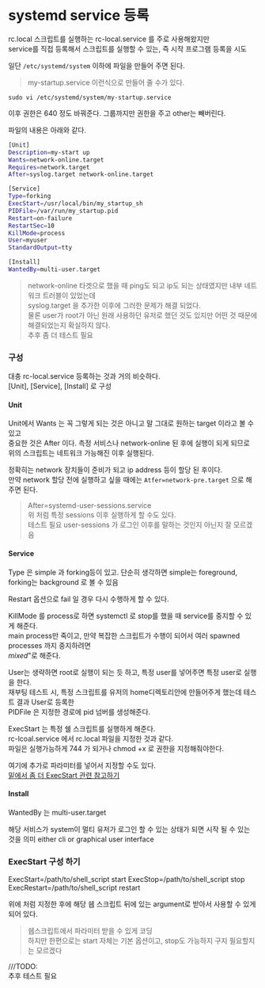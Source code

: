 # systemd service 등록
rc.local 스크립트를 실행하는  rc-local.service 를 주로 사용해왔지만   
service를 직접 등록해서 스크립트를 실행할 수 있는, 즉 시작 프로그램 등록을 시도

일단 `/etc/systemd/system` 이하에 파일을 만들어 주면 된다.   
> my-startup.service 이런식으로 만들어 줄 수가 있다.  

```
sudo vi /etc/systemd/system/my-startup.service
```

이후 권한은 640 정도 바꿔준다. 그룹까지만 권한을 주고 other는 빼버린다. 


파일의 내용은 아래와 같다.
```sh
[Unit]
Description=my-start up
Wants=network-online.target
Requires=network.target
After=syslog.target network-online.target

[Service]
Type=forking
ExecStart=/usr/local/bin/my_startup_sh
PIDFile=/var/run/my_startup.pid
Restart=on-failure
RestartSec=10
KillMode=process
User=myuser
StandardOutput=tty

[Install]
WantedBy=multi-user.target                         
```

> network-online 타겟으로 했을 때 ping도 되고 ip도 되는 상태였지만 내부 네트워크 트러블이 있었는데   
syslog.target 을 추가한 이후에 그러한 문제가 해결 되었다.  
물론 user가 root가 아닌 원래 사용하던 유저로 했던 것도 있지만 어떤 것 때문에 해결되었는지 확실하지 않다.    
추후 좀 더 테스트 필요

### 구성
대충 rc-local.service 등록하는 것과 거의 비슷하다.   
[Unit], [Service], [Install] 로 구성  


#### Unit
Unit에서 Wants 는 꼭 그렇게 되는 것은 아니고 말 그대로 원하는 target 이라고 볼 수 있고   
중요한 것은 
After 이다. 측정 서비스나 network-online 된 후에 실행이 되게 되므로   
위의 스크립트는 네트워크 가능해진 이후 실행된다.  

정확히는 network 장치들이 준비가 되고 ip address 등이 할당 된 후이다.  
만약 network 할당 전에 실행하고 싶을 때에는  `Atfer=network-pre.target` 으로 해주면 된다.   

> After=systemd-user-sessions.service   
위 처럼 특정 sessions 이후 실행하게 할 수도 있다.   
테스트 필요 user-sessions 가 로그인 이후를 말하는 것인지 아닌지 잘 모르겠음   

#### Service
Type 은 simple 과 forking등이 있고. 단순히 생각하면 simple는 foreground, forking는 background 로 볼 수 있음  

Restart 옵션으로 fail 일 경우 다시 수행하게 할 수 있다.

KillMode 를 process로 하면  systemctl 로 stop를 했을 때 service를 중지할 수 있게 해준다.  
main process만 죽이고, 만약 복잡한 스크립트가 수행이 되어서 여러 spawned processes 까지 중지하려면   
*mixed*"로 해준다.

User는 생략하면 root로 실행이 되는 듯 하고, 특정 user를 넣어주면 특정 user로 실행을 한다.   
재부팅 테스트 시, 특정 스크립트를 유저의 home디렉토리안에 만들어주게 했는데 테스트 결과 User로 등록한  
PIDFile 은 지정한 경로에 pid 넘버를 생성해준다.   


ExecStart 는 특정 쉘 스크립트를 실행하게 해준다.   
rc-lcoal.service 에서 rc.local 파일을 지정한 것과 같다.   
파일은 실행가능하게 744 가 되거나 chmod +x 로 권한을 지정해줘야한다.

여기에 추가로 파라미터를 넣어서 지정할 수도 있다.    
[밑에서 좀 더 ExecStart 관련 참고하기](#execstart-구성-하기)


#### Install
WantedBy 는 multi-user.target

해당 서비스가 system이 멀티 유저가 로그인 할 수 있는 상태가 되면 시작 될 수 있는 것을 의미
either cli or graphical user interface



### ExecStart 구성 하기

ExecStart=/path/to/shell_script start
ExecStop=/path/to/shell_script stop
ExecRestart=/path/to/shell_script restart

위에 처럼 지정한 후에 해당 쉡 스크립트 뒤에 있는 argument로 받아서 사용할 수 있게 되어 있다.   
> 쉡스크립트에서 파라미터 받을 수 있게 코딩  
하지만 한편으로는 start 자체는 기본 옵션이고, stop도 가능하지 구지 필요할지는 모르겠다   

///TODO:   
추후 테스트 필요
 


